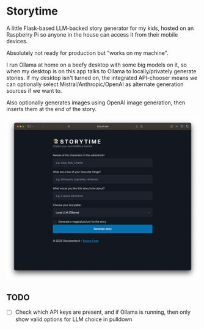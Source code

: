# Storytime

A little Flask-based LLM-backed story generator for my kids, hosted on an Raspberry Pi so anyone in the house can access it from their mobile devices.

Absolutely not ready for production but "works on my machine".

I run Ollama at home on a beefy desktop with some big models on it, so when my desktop is on this app talks to Ollama to locally/privately generate stories. If my desktop isn't turned on, the integrated API-chooser means we can optionally select Mistral/Anthropic/OpenAI as alternate generation sources if we want to.

Also optionally generates images using OpenAI image generation, then inserts them at the end of the story.

![Storytime Screenshot](https://github.com/obsoletenerd/Storytime/blob/main/StorytimeScreenshot.png?raw=true)

## TODO
- [ ] Check which API keys are present, and if Ollama is running, then only show valid options for LLM choice in pulldown
